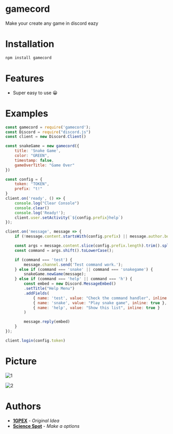 # gamecord
Make your create any game in discord eazy

# Installation

```bash
npm install gamecord
```

# Features
- Super easy to use 😀


# Examples

```js
const gamecord = require('gamecord');
const Discord = require("discord.js")
const client = new Discord.Client()

const snakeGame = new gamecord({
    title: 'Snake Game',
    color: "GREEN",
    timestamp: false,
    gameOverTitle: "Game Over"
})

const config = {
    token: "TOKEN",
    prefix: "t!"
}
client.on('ready', () => {
    console.log("Clear Console")
    console.clear()
    console.log('Ready!');
    client.user.setActivity(`${config.prefix}help`)
});

client.on('message', message => {
	if (!message.content.startsWith(config.prefix) || message.author.bot) return;

	const args = message.content.slice(config.prefix.length).trim().split(/ +/);
	const command = args.shift().toLowerCase();

	if (command === 'test') {
		message.channel.send('Test command work.');
	} else if (command === 'snake' || command === 'snakegame') {
		snakeGame.newGame(message);
	} else if (command === 'help' || command === 'h') {
        const embed = new Discord.MessageEmbed()
        .setTitle("Help Menu")
        .addFields(
            { name: 'test', value: "Check the command handler", inline: true },
            { name: 'snake', value: "Play snake game", inline: true },
            { name: 'help', value: "Show this list", inline: true }
        )

        message.reply(embed)
    }
});

client.login(config.token)
```

# Picture
![1](/images/1.PNG)

![2](/images/2.PNG)

# Authors
* **[1GPEX](https://github.com/1GPEX)** - *Original Idea*
* **[Science Spot](https://github.com/Scientific-Guy)** - *Make a options* 
